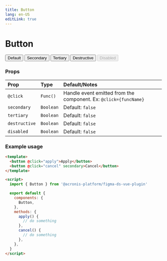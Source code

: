 ```yaml
---
title: Button
lang: en-US
editLink: true
---
```


<script setup>
import ComponentWrapper from "components/markdownPage/ComponentWrapper.vue";
import { Button } from "@/components";
import '../../dist/figma-ds-vue-plugin.css'
</script>

# Button

<ComponentWrapper>
<Button>Default</Button>
<Button secondary> Secondary </Button>
<Button tertiary> Tertiary </Button>
<Button primary destructive> Destructive </Button>
<Button primary disabled> Disabled </Button>

</ComponentWrapper>

### Props

| Prop          | Type      | Default/Notes                                                    |
| :------------ | :-------- | :--------------------------------------------------------------- |
| `@click`      | `Func()`  | Handle event emitted from the component. Ex: `@click={funcName}` |
| `secondary`   | `Boolean` | Default: `false`                                                 |
| `tertiary`    | `Boolean` | Default: `false`                                                 |
| `destructive` | `Boolean` | Default: `false`                                                 |
| `disabled`    | `Boolean` | Default: `false`                                                 |

### Example usage

```html
<template>
  <button @click="apply">Apply</button>
  <button @click="cancel" secondary>Cancel</button>
</template>

<script>
  import { Button } from '@acronis-platform/figma-ds-vue-plugin'

  export default {
    components: {
      Button,
    },
    methods: {
      apply() {
        // do something
      },
      cancel() {
        // do something
      },
    },
  }
</script>
```
